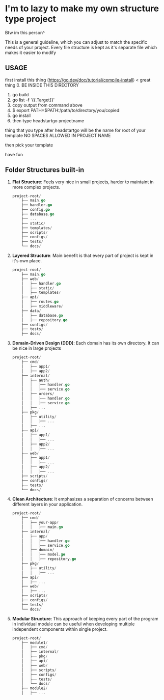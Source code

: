 # I'm to lazy to  make my own structure type project
Btw im this person^


 This is a general guideline, which you can adjust to match the specific needs of your project. 
 Every file structure is kept as it's separate file which makes it easier to modify

 ## USAGE ##

first install this thing (https://go.dev/doc/tutorial/compile-install) < great thing
0. BE INSIDE THIS DIRECTORY
1. go build
2. go list -f '{{.Target}}'
3. copy output from command above
4. $ export PATH=$PATH:/path/to/directory/you/copied
5. go install
6. then type headstartgo projectname

thing that you type after headstartgo will be the name for root of your template
NO SPACES ALLOWED IN PROJECT NAME

then pick your template

have fun


## Folder Structures built-in

1. **Flat Structure**:
  Feels very nice in small projects, harder to maintaint in more complex projects.

   ```go
   project-root/
       ├── main.go
       ├── handler.go
       ├── config.go
       ├── database.go
       ├── ...
       ├── static/
       ├── templates/
       ├── scripts/
       ├── configs/
       ├── tests/
       └── docs/
   ```

2. **Layered Structure**:
   Main benefit is that every part of project is kept in it's own place.

   ```go
   project-root/
       ├── main.go
       ├── web/
       │   ├── handler.go
       │   ├── static/
       │   ├── templates/
       ├── api/
       │   ├── routes.go
       │   ├── middleware/
       ├── data/
       │   ├── database.go
       │   ├── repository.go
       ├── configs/
       ├── tests/
       ├── docs/
   ```

3. **Domain-Driven Design (DDD)**:
  Each domain has its own directory. It can be nice in large projects

   ```go
   project-root/
       ├── cmd/
       │   ├── app1/
       │   ├── app2/
       ├── internal/
       │   ├── auth/
       │   │   ├── handler.go
       │   │   ├── service.go
       │   ├── orders/
       │   │   ├── handler.go
       │   │   ├── service.go
       │   ├── ...
       ├── pkg/
       │   ├── utility/
       │   │   ├── ...
       │   ├── ...
       ├── api/
       │   ├── app1/
       │   │   ├── ...
       │   ├── app2/
       │   │   ├── ...
       ├── web/
       │   ├── app1/
       │   │   ├── ...
       │   ├── app2/
       │   │   ├── ...
       ├── scripts/
       ├── configs/
       ├── tests/
       └── docs/
   ```

4. **Clean Architecture**:
   It emphasizes a separation of concerns between different layers in your application.

   ```go
   project-root/
       ├── cmd/
       │   ├── your-app/
       │   │   ├── main.go
       ├── internal/
       │   ├── app/
       │   │   ├── handler.go
       │   │   ├── service.go
       │   ├── domain/
       │   │   ├── model.go
       │   │   ├── repository.go
       ├── pkg/
       │   ├── utility/
       │   │   ├── ...
       ├── api/
       │   ├── ...
       ├── web/
       │   ├── ...
       ├── scripts/
       ├── configs/
       ├── tests/
       └── docs/
   ```

5. **Modular Structure**:
   This approach of keeping every part of the program in individual module can be useful when developing multiple independent components within single project.

   ```go
   project-root/
       ├── module1/
       │   ├── cmd/
       │   ├── internal/
       │   ├── pkg/
       │   ├── api/
       │   ├── web/
       │   ├── scripts/
       │   ├── configs/
       │   ├── tests/
       │   └── docs/
       ├── module2/
       │   ├── ...
   ```
